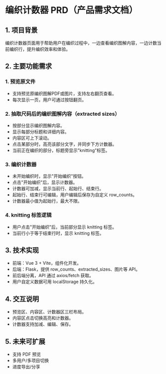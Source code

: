 # 编织计数器 PRD（产品需求文档）

## 1. 项目背景
编织计数器页面用于帮助用户在编织过程中，一边查看编织图解内容，一边计数当前编织行，提升编织效率和体验。

## 2. 主要功能需求

### 1. 预览原文件
- 支持预览原编织图解PDF或图片，支持左右翻页查看。
- 每次显示一页，用户可通过按钮翻页。

### 2. 抽取尺码后的编织图解内容（extracted sizes）
- 按部分显示编织图解内容。
- 显示每部分标题和详细内容。
- 内容区可上下滚动。
- 点击某部分时，高亮该部分文字，并同步下方计数器。
- 当前正在编织的部分，标题旁显示"knitting"标签。

### 3. 编织计数器
- 未开始编织时，显示"开始编织"按钮。
- 点击"开始编织"后，显示计数器。
- 计数器可加减，显示当前行、起始行、结束行。
- 起始行、结束行可编辑，用户编辑后保存为自定义 row_counts。
- 计数器最小值为起始行，最大不限。

### 4. knitting 标签逻辑
- 用户点击"开始编织"后，当前部分显示 knitting 标签。
- 当前行小于等于结束行时，显示 knitting 标签。

## 3. 技术实现
- 前端：Vue 3 + Vite，组件化开发。
- 后端：Flask，提供 row_counts、extracted_sizes、图片等 API。
- 前后端分离，API 通过 axios/fetch 获取。
- 用户自定义数据可用 localStorage 持久化。

## 4. 交互说明
- 预览区、内容区、计数器区三栏布局。
- 内容区点击切换高亮和计数器。
- 计数器支持加减、编辑、保存。

## 5. 未来可扩展
- 支持 PDF 预览
- 多用户/多项目切换
- 进度导出/分享 
